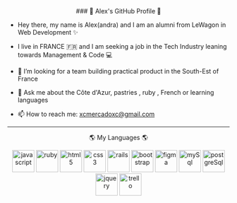 <div align="center" >
### 👋 Alex's GitHub Profile 👋
</div>

- Hey there, my name is Alex(andra) and I am an alumni from LeWagon in Web Development ✨
- I live in FRANCE 🇫🇷 and I am seeking a job in the Tech Industry leaning towards Management & Code 💻 

- 🤔 I’m looking for a team building practical product in the South-Est of France 
- 💬 Ask me about the Côte d'Azur, pastries , ruby , French or learning languages
- 📫 How to reach me: xcmercadoxc@gmail.com 

---

<div align="center" >
  🌎 My Languages 🌎
  
<img src="https://cdn.jsdelivr.net/gh/devicons/devicon/icons/javascript/javascript-original.svg" alt="javascript" width="50" height="50" /> <img src="https://cdn.jsdelivr.net/gh/devicons/devicon/icons/ruby/ruby-original-wordmark.svg" alt="ruby" width="50" height="50" /> <img src="https://cdn.jsdelivr.net/gh/devicons/devicon/icons/html5/html5-original-wordmark.svg" alt="html5" width="50" height="50" /> <img src="https://cdn.jsdelivr.net/gh/devicons/devicon/icons/css3/css3-original-wordmark.svg" alt="css3" width="50" height="50" /> <img src="https://cdn.jsdelivr.net/gh/devicons/devicon/icons/rails/rails-original-wordmark.svg" alt="rails" width="50" height="50" /> <img src="https://cdn.jsdelivr.net/gh/devicons/devicon/icons/bootstrap/bootstrap-plain-wordmark.svg" alt="bootstrap" width="50" height="50" /> <img src="https://cdn.jsdelivr.net/gh/devicons/devicon/icons/figma/figma-original.svg" alt="figma" width="50" height="50" /> <img src="https://cdn.jsdelivr.net/gh/devicons/devicon/icons/mysql/mysql-original-wordmark.svg" alt="mySql" width="50" height="50"  /> <img src="https://cdn.jsdelivr.net/gh/devicons/devicon/icons/postgresql/postgresql-original-wordmark.svg" alt="postgreSql" width="50" height="50" />
<img src="https://cdn.jsdelivr.net/gh/devicons/devicon/icons/jquery/jquery-original-wordmark.svg" alt="jquery" width="50" height="50"  /> <img src="https://www.koweb.fr/user/pages/07.outils-pour-collaborer/02.trello/trello.png?g-ab66bb8c" alt="trello" width="50" height="50"  />
  
</div>



<!--
- 🔭 I’m currently working on ...
- 🌱 I’m currently learning ...
- 👯 I’m looking to collaborate on ...
- 🤔 I’m looking for help with ...
- 💬 Ask me about ...
- 📫 How to reach me: ...
- 😄 Pronouns: ...
- ⚡ Fun fact: ...
-->
